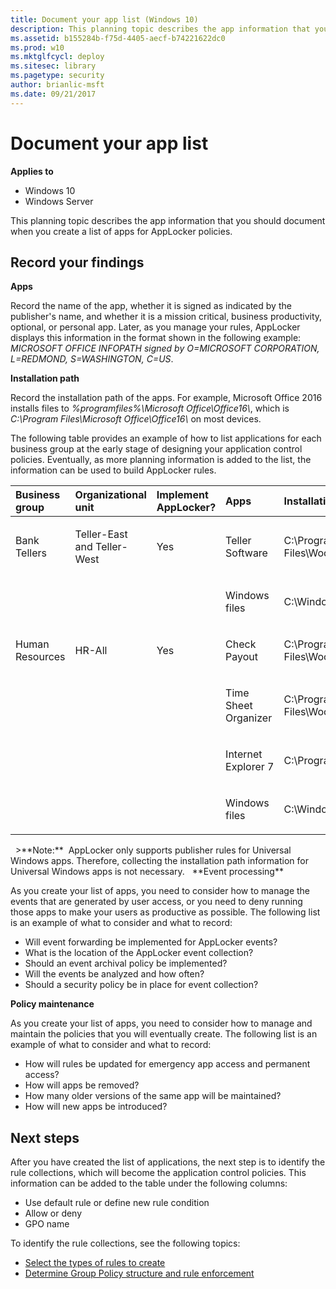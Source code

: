 ```yaml
---
title: Document your app list (Windows 10)
description: This planning topic describes the app information that you should document when you create a list of apps for AppLocker policies.
ms.assetid: b155284b-f75d-4405-aecf-b74221622dc0
ms.prod: w10
ms.mktglfcycl: deploy
ms.sitesec: library
ms.pagetype: security
author: brianlic-msft
ms.date: 09/21/2017
---
```


# Document your app list

**Applies to**
 -   Windows 10 
 -   Windows Server

This planning topic describes the app information that you should document when you create a list of apps for AppLocker policies.

## Record your findings

**Apps**

Record the name of the app, whether it is signed as indicated by the publisher's name, and whether it is a mission critical, business productivity, optional, or personal app. Later, as you manage your rules, AppLocker displays this information in the format shown in the following example: *MICROSOFT OFFICE INFOPATH signed by O=MICROSOFT CORPORATION, L=REDMOND, S=WASHINGTON, C=US*.

**Installation path**

Record the installation path of the apps. For example, Microsoft Office 2016 installs files to *%programfiles%\\Microsoft Office\\Office16\\*, which is *C:\\Program Files\\Microsoft Office\\Office16\\* on most devices.

The following table provides an example of how to list applications for each business group at the early stage of designing your application control policies. Eventually, as more planning information is added to the list, the information can be used to build AppLocker rules.
<table>
<colgroup>
<col width="20%" />
<col width="20%" />
<col width="20%" />
<col width="20%" />
<col width="20%" />
</colgroup>
<thead>
<tr class="header">
<th align="left">Business group</th>
<th align="left">Organizational unit</th>
<th align="left">Implement AppLocker?</th>
<th align="left">Apps</th>
<th align="left">Installation path</th>
</tr>
</thead>
<tbody>
<tr class="odd">
<td align="left"><p>Bank Tellers</p></td>
<td align="left"><p>Teller-East and Teller-West</p></td>
<td align="left"><p>Yes</p></td>
<td align="left"><p>Teller Software</p></td>
<td align="left"><p>C:\Program Files\Woodgrove\Teller.exe</p></td>
</tr>
<tr class="even">
<td align="left"><p></p></td>
<td align="left"><p></p></td>
<td align="left"><p></p></td>
<td align="left"><p>Windows files</p></td>
<td align="left"><p>C:\Windows</p></td>
</tr>
<tr class="odd">
<td align="left"><p>Human Resources</p></td>
<td align="left"><p>HR-All</p></td>
<td align="left"><p>Yes</p></td>
<td align="left"><p>Check Payout</p></td>
<td align="left"><p>C:\Program Files\Woodgrove\HR\Checkcut.exe</p></td>
</tr>
<tr class="even">
<td align="left"><p></p></td>
<td align="left"><p></p></td>
<td align="left"><p></p></td>
<td align="left"><p>Time Sheet Organizer</p></td>
<td align="left"><p>C:\Program Files\Woodgrove\HR\Timesheet.exe</p></td>
</tr>
<tr class="odd">
<td align="left"><p></p></td>
<td align="left"><p></p></td>
<td align="left"><p></p></td>
<td align="left"><p>Internet Explorer 7</p></td>
<td align="left"><p>C:\Program Files\Internet Explorer\</p></td>
</tr>
<tr class="even">
<td align="left"><p></p></td>
<td align="left"><p></p></td>
<td align="left"><p></p></td>
<td align="left"><p>Windows files</p></td>
<td align="left"><p>C:\Windows</p></td>
</tr>
</tbody>
</table>
 
>**Note:**  AppLocker only supports publisher rules for Universal Windows apps. Therefore, collecting the installation path information for Universal Windows apps is not necessary.
 
**Event processing**

As you create your list of apps, you need to consider how to manage the events that are generated by user access, or you need to deny running those apps to make your users as productive as possible. The following list is an example of what to consider and what to record:

-   Will event forwarding be implemented for AppLocker events?
-   What is the location of the AppLocker event collection?
-   Should an event archival policy be implemented?
-   Will the events be analyzed and how often?
-   Should a security policy be in place for event collection?

**Policy maintenance**

As you create your list of apps, you need to consider how to manage and maintain the policies that you will eventually create. The following list is an example of what to consider and what to record:

-   How will rules be updated for emergency app access and permanent access?
-   How will apps be removed?
-   How many older versions of the same app will be maintained?
-   How will new apps be introduced?

## Next steps

After you have created the list of applications, the next step is to identify the rule collections, which will become the application control policies. This information can be added to the table under the following columns:

-   Use default rule or define new rule condition
-   Allow or deny
-   GPO name

To identify the rule collections, see the following topics:

-   [Select the types of rules to create](select-types-of-rules-to-create.md)
-   [Determine Group Policy structure and rule enforcement](determine-group-policy-structure-and-rule-enforcement.md)
